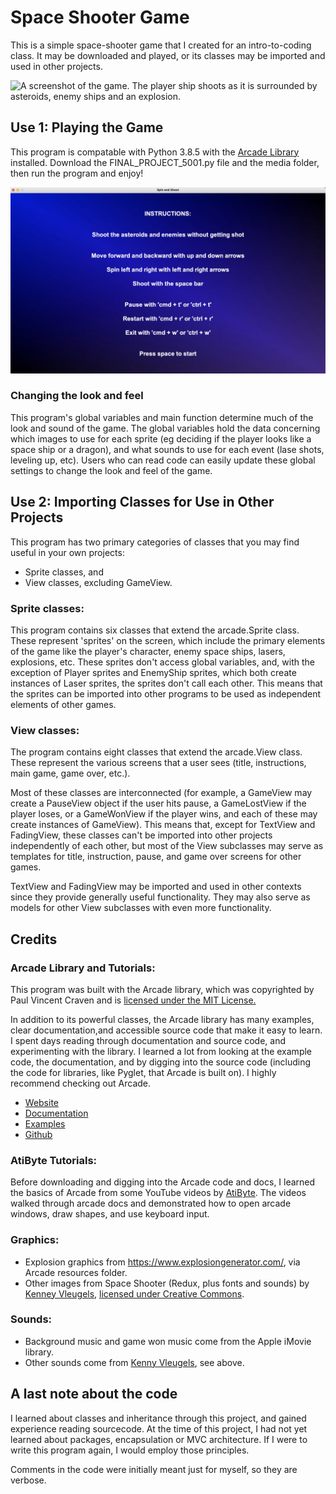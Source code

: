 # Space Shooter Game

This is a simple space-shooter game that I created for an intro-to-coding
class. It may be downloaded and played, or its classes may be imported and
used in other projects.

![A screenshot of the game. The player ship shoots as it is surrounded
 by asteroids, enemy ships and an explosion.](/imagesForReadme/Game.jpg)

## Use 1: Playing the Game
This program is compatable with Python 3.8.5 with the
[Arcade Library](https://api.arcade.academy/en/latest/index.html) installed.
Download the FINAL_PROJECT_5001.py file and the media folder, then run the
program and enjoy!

![A screenshot of the instructions](/imagesForReadme/Instructions.jpg)

### Changing the look and feel
This program's global variables and main function determine much of the look
and sound of the game. The global variables hold the data concerning which
images to use for each sprite (eg deciding if the player looks like a space
ship or a dragon), and what sounds to use for each event (lase shots,
leveling up, etc). Users who can read code can easily update these global
settings to change the look and feel of the game.

## Use 2: Importing Classes for Use in Other Projects
This program has two primary categories of classes that you may find useful in
your own projects:
- Sprite classes, and
- View classes, excluding GameView.

### Sprite classes:
This program contains six classes that extend the arcade.Sprite class. These
represent 'sprites' on the screen, which include the primary elements of the
game like the player's character, enemy space ships, lasers, explosions, etc.
These sprites don't access global variables, and, with the exception of
Player sprites and EnemyShip sprites, which both create instances of Laser
sprites, the sprites don't call each other. This means that the sprites can
be imported into other programs to be used as independent elements of other
games.

### View classes:
The program contains eight classes that extend the arcade.View class. These
represent the various screens that a user sees (title, instructions, main
game, game over, etc.).

Most of these classes are interconnected (for example, a GameView may create
a PauseView object if the user hits pause, a GameLostView if the player loses,
or a GameWonView if the player wins, and each of these may create instances
of GameView). This means that, except for TextView and FadingView, these
classes can't be imported into other projects independently of each other,
but most of the View subclasses may serve as templates for title,
instruction, pause, and game over screens for other games.

TextView and FadingView may be imported and used in other contexts since they
provide generally useful functionality. They may also serve as models for
other View subclasses with even more functionality.

## Credits

### Arcade Library and Tutorials:
This program was built with the Arcade library, which was copyrighted by
Paul Vincent Craven and is [licensed under the MIT License.](https://github.com/pythonarcade/arcade/blob/maintenance/license.rst)

In addition to its powerful classes, the Arcade library has many examples,
clear documentation,and accessible source code that make it easy to learn.
I spent days reading through documentation and source code, and experimenting
with the library. I learned a lot from looking at the example code, the
documentation, and by digging into the source code (including the code for
libraries, like Pyglet, that Arcade is built on). I highly recommend checking
out Arcade.
- [Website](https://api.arcade.academy/en/latest/)
- [Documentation](https://api.arcade.academy/en/latest/arcade.html)
- [Examples](https://api.arcade.academy/en/latest/examples/index.html)
- [Github](https://github.com/pythonarcade/arcade/tree/maintenance)

### AtiByte Tutorials:
Before downloading and digging into the Arcade code and docs, I learned the
basics of Arcade from some YouTube videos by 
[AtiByte](https://www.youtube.com/playlist?list=PL1P11yPQAo7pPlDlFEaL3IUbcWnnPcALI).
The videos walked through arcade docs and demonstrated how to open arcade
windows, draw shapes, and use keyboard input.


### Graphics:
- Explosion graphics from https://www.explosiongenerator.com/, via Arcade
resources folder.
- Other images from Space Shooter (Redux, plus fonts and sounds) by [Kenney
Vleugels](www.kenney.nl), 
[licensed under Creative Commons](https://kenney.nl/assets/space-shooter-redux).


### Sounds:
- Background music and game won music come from the Apple iMovie library.
- Other sounds come from [Kenny Vleugels](www.kenney.nl), see above.


## A last note about the code
I learned about classes and inheritance through this project, and gained
experience reading sourcecode. At the time of this project, I had not yet
learned about packages, encapsulation or MVC architecture. If I were to write
this program again, I would employ those principles.

Comments in the code were initially meant just for myself, so they are verbose.